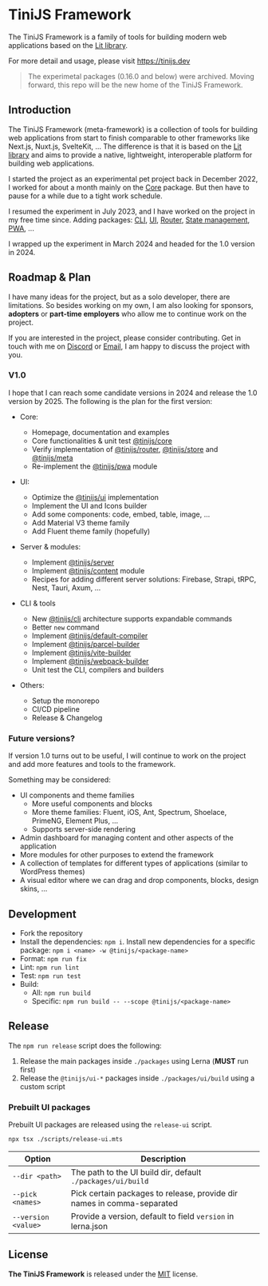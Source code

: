 # TiniJS Framework

The TiniJS Framework is a family of tools for building modern web applications based on the [Lit library](https://lit.dev).

For more detail and usage, please visit <https://tinijs.dev>

> The experimetal packages (0.16.0 and below) were archived. Moving forward, this repo will be the new home of the TiniJS Framework.

## Introduction

The TiniJS Framework (meta-framework) is a collection of tools for building web applications from start to finish comparable to other frameworks like Next.js, Nuxt.js, SvelteKit, ... The difference is that it is based on the [Lit library](https://lit.dev) and aims to provide a native, lightweight, interoperable platform for building web applications.

I started the project as an experimental pet project back in December 2022, I worked for about a month mainly on the [Core](https://github.com/tinijs/core) package. But then have to pause for a while due to a tight work schedule.

I resumed the experiment in July 2023, and I have worked on the project in my free time since. Adding packages: [CLI](https://github.com/tinijs/cli), [UI](https://github.com/tinijs/ui), [Router](https://github.com/tinijs/router), [State management](https://github.com/tinijs/store), [PWA](https://github.com/tinijs/pwa), ...

I wrapped up the experiment in March 2024 and headed for the 1.0 version in 2024.

## Roadmap & Plan

I have many ideas for the project, but as a solo developer, there are limitations. So besides working on my own, I am also looking for sponsors, **adopters** or **part-time employers** who allow me to continue work on the project.

If you are interested in the project, please consider contributing. Get in touch with me on [Discord](https://discord.gg/EABbZVbPAb) or [Email](hello@tinijs.dev), I am happy to discuss the project with you.

### V1.0

I hope that I can reach some candidate versions in 2024 and release the 1.0 version by 2025. The following is the plan for the first version:

- Core:
  - Homepage, documentation and examples
  - Core functionalities & unit test [@tinijs/core](https://github.com/tinijs/tinijs/tree/main/packages/core)
  - Verify implementation of [@tinijs/router](https://github.com/tinijs/tinijs/tree/main/packages/router), [@tinijs/store](https://github.com/tinijs/tinijs/tree/main/packages/store) and [@tinijs/meta](https://github.com/tinijs/tinijs/tree/main/packages/meta)
  - Re-implement the [@tinijs/pwa](https://github.com/tinijs/tinijs/tree/main/packages/pwa) module

- UI:
  - Optimize the [@tinijs/ui](https://github.com/tinijs/tinijs/tree/main/packages/ui) implementation
  - Implement the UI and Icons builder
  - Add some components: code, embed, table, image, ...
  - Add Material V3 theme family
  - Add Fluent theme family (hopefully)

- Server & modules:
  - Implement [@tinijs/server](https://github.com/tinijs/tinijs/tree/main/packages/server)
  - Implement [@tinijs/content](https://github.com/tinijs/tinijs/tree/main/packages/content) module
  - Recipes for adding different server solutions: Firebase, Strapi, tRPC, Nest, Tauri, Axum, ...

- CLI & tools
  - New [@tinijs/cli](https://github.com/tinijs/tinijs/tree/main/packages/cli) architecture supports expandable commands
  - Better `new` command
  - Implement [@tinijs/default-compiler](https://github.com/tinijs/tinijs/tree/main/packages/default-compiler)
  - Implement [@tinijs/parcel-builder](https://github.com/tinijs/tinijs/tree/main/packages/parcel-builder)
  - Implement [@tinijs/vite-builder](https://github.com/tinijs/tinijs/tree/main/packages/vite-builder)
  - Implement [@tinijs/webpack-builder](https://github.com/tinijs/tinijs/tree/main/packages/webpack-builder)
  - Unit test the CLI, compilers and builders

- Others:
  - Setup the monorepo
  - CI/CD pipeline
  - Release & Changelog

### Future versions?

If version 1.0 turns out to be useful, I will continue to work on the project and add more features and tools to the framework.

Something may be considered:

- UI components and theme families
  - More useful components and blocks
  - More theme families: Fluent, iOS, Ant, Spectrum, Shoelace, PrimeNG, Element Plus, ...
  - Supports server-side rendering
- Admin dashboard for managing content and other aspects of the application
- More modules for other purposes to extend the framework
- A collection of templates for different types of applications (similar to WordPress themes)
- A visual editor where we can drag and drop components, blocks, design skins, ...

## Development

- Fork the repository
- Install the dependencies: `npm i`. Install new dependencies for a specific package: `npm i <name> -w @tinijs/<package-name>`
- Format: `npm run fix`
- Lint: `npm run lint`
- Test: `npm run test`
- Build:
  - All: `npm run build`
  - Specific: `npm run build -- --scope @tinijs/<package-name>`

## Release

The `npm run release` script does the following:

1. Release the main packages inside `./packages` using Lerna (**MUST** run first)
2. Release the `@tinijs/ui-*` packages inside `./packages/ui/build` using a custom script

### Prebuilt UI packages

Prebuilt UI packages are released using the `release-ui` script.

```bash
npx tsx ./scripts/release-ui.mts
```

| Option | Description |
| --- | --- |
| `--dir <path>` | The path to the UI build dir, default `./packages/ui/build` |
| `--pick <names>` | Pick certain packages to release, provide dir names in comma-separated |
| `--version <value>` | Provide a version, default to field `version` in lerna.json |

## License

**The TiniJS Framework** is released under the [MIT](./LICENSE) license.

